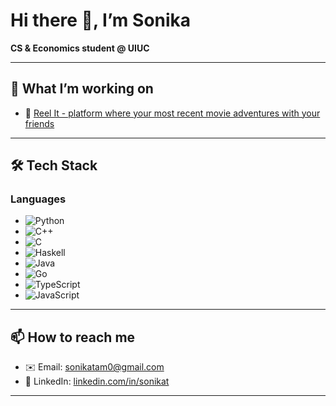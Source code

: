 # Hi there 👋, I’m Sonika  
**CS & Economics student @ UIUC**  

---

## 🚀 What I’m working on  
- 🔗 [Reel It - platform where your most recent movie adventures with your friends](https://github.com/sonikatam/ReelIt)

---

## 🛠️ Tech Stack  
### Languages

- ![Python](https://img.shields.io/badge/Python-3776AB?style=flat-square&logo=python)
- ![C++](https://img.shields.io/badge/C%2B%2B-00599C?style=flat-square&logo=c%2B%2B)
- ![C](https://img.shields.io/badge/C-00599C?style=flat-square&logo=c)
- ![Haskell](https://img.shields.io/badge/Haskell-5294E2?style=flat-square&logo=haskell)
- ![Java](https://img.shields.io/badge/Java-007396?style=flat-square&logo=java)
- ![Go](https://img.shields.io/badge/Go-00ADD8?style=flat-square&logo=go)
- ![TypeScript](https://img.shields.io/badge/TypeScript-3178C6?style=flat-square&logo=typescript)
- ![JavaScript](https://img.shields.io/badge/JavaScript-F7DF1E?style=flat-square&logo=javascript)
 

---

## 📫 How to reach me  
- ✉️ Email: [sonikatam0@gmail.com](mailto:sonikatam0@gmail.com)  
- 🔗 LinkedIn: [linkedin.com/in/sonikat](https://linkedin.com/in/sonikat)  

---
